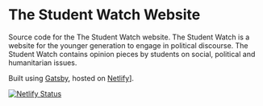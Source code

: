 # The Student Watch Website

Source code for the The Student Watch website. The Student Watch is a website for the younger generation to engage in political discourse. The Student Watch contains opinion pieces by students on social, political and humanitarian issues.

Built using [Gatsby](https://www.gatsbyjs.org/), hosted on [Netlify](https://www.netlify.com/)].

[![Netlify Status](https://api.netlify.com/api/v1/badges/10ba3fd7-7352-40d4-a56d-2dc703e6db1d/deploy-status)](https://app.netlify.com/sites/thestudentwatch/deploys)